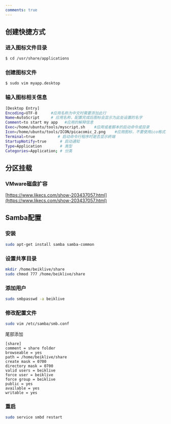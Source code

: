 ```yaml
---
comments: true
---
```


## 创建快捷方式

### 进入图标文件目录
```bash
$ cd /usr/share/applications
```
### 创建图标文件
```bash
$ sudo vim myapp.desktop
```
### 输入图标相关信息
```bash
[Desktop Entry]
Encoding=UTF-8      #应用名称为中文时需要添加此行
Name=AutoScript     # 应用名称，配置完成后图标会显示为此处设置的名字
Comment=to start my app   #应用的解释信息
Exec=/home/ubuntu/tools/myscript.sh    #应用或者脚本的启动命令或目录
Icon=/home/ubuntu/tools/ICON/picacomic_2.png    #应用图标，不要使用ico格式
Terminal=true          # 启动命令行程序时是否显示終端
StartupNotify=true      # 启动通知
Type=Application        # 类型
Categories=Application; # 分类
```


## 分区挂载
### VMware磁盘扩容
[https://www.likecs.com/show-203437057.html](https://www.likecs.com/show-203437057.html)




## Samba配置

### 安装

```bash
sudo apt-get install samba samba-common
```



### 设置共享目录

```bash
mkdir /home/beiklive/share
sudo chmod 777 /home/beiklive/share
```

### 添加用户

```bash
sudo smbpasswd -a beiklive
```

### 修改配置文件

```bash
sudo vim /etc/samba/smb.conf
```

尾部添加

```
[share]
comment = share folder
browseable = yes
path = /home/beiklive/share
create mask = 0700
directory mask = 0700
valid users = beiklive
force user = beiklive
force group = beiklive
public = yes
available = yes
writable = yes
```

### 重启

```bash
sudo service smbd restart
```

















